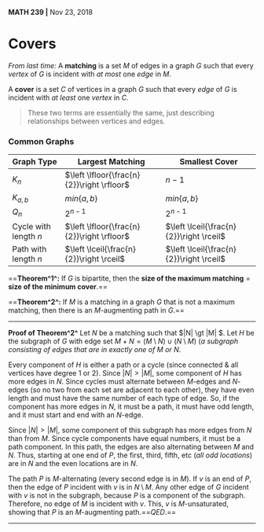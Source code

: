 __MATH 239 |__ Nov 23, 2018

# Covers

*From last time:* A __matching__ is a set $M$ of edges in a graph $G$ such that every *vertex* of $G$ is incident with _at most_ one *edge* in $M$.

A __cover__ is a set $C$ of vertices in a graph $G$ such that every *edge* of $G$ is incident with _at least_ one *vertex* in $C$.

> These two terms are essentially the same, just describing relationships between vertices and edges.

### Common Graphs

| Graph Type            | Largest Matching                           | Smallest Cover                           |
| --------------------- | ------------------------------------------ | ---------------------------------------- |
| $K_n$                 | $\left \lfloor{\frac{n}{2}}\right \rfloor$ | $n - 1$                                  |
| $K_{a, b}$            | $min\{a, b\}$                              | $min\{a, b\}$                            |
| $Q_n$                 | $2^{n - 1}$                                | $2^{n - 1}$                              |
| Cycle with length $n$ | $\left \lfloor{\frac{n}{2}}\right \rfloor$ | $\left \lceil{\frac{n}{2}}\right \rceil$ |
| Path with length $n$  | $\left \lceil{\frac{n}{2}}\right \rceil$   | $\left \lceil{\frac{n}{2}}\right \rceil$ |

==__Theorem^1^:__ If $G$ is bipartite, then the **size of the maximum matching** = **size of the minimum cover**.==

==__Theorem^2^:__ If $M$ is a matching in a graph $G$ that is not a maximum matching, then there is an $M$-augmenting path in $G$.==

---

__Proof of Theorem^2^__
Let $N$ be a matching such that $|N| \gt |M| $. Let $H$ be the subgraph of $G$ with edge set $M + N = (M \setminus N) \cup (N \setminus M)$ (_a subgraph consisting of edges that are in exactly one of $M$ or $N$_.

Every component of $H$ is either a path or a cycle (since connected & all vertices have degree 1 or 2). Since $|N| \gt |M|$, some component of $H$ has more edges in $N$. Since cycles must alternate between $M$-edges and $N$-edges (so no two from each set are adjacent to each other), they have even length and must have the same number of each type of edge. So, if the component has more edges in $N$, it must be a path, it must have odd length, and it must start and end with an $N$-edge.

Since $|N| \gt |M|$, some component of this subgraph has more edges from $N$ than from $M$. Since cycle components have equal numbers, it must be a path component. In this path, the edges are also alternating between $M$ and $N$. Thus, starting at one end of $P$, the first, third, fifth, etc (_all odd locations_) are in $N$ and the even locations are in $N$. 

The path $P$ is $M$-alternating (every second edge is in $M$). If $v$ is an end of $P$, then the edge of $P$ incident with $v$ is in $N \setminus M$. Any other edge of $G$ incident with $v$ is not in the subgraph, because $P$ is a component of the subgraph. Therefore, no edge of $M$ is incident with $v$. This, $v$ is $M$-unsaturated, showing that $P$ is an $M$-augmenting path.==$QED.$==

---

